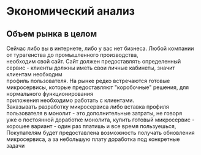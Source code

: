 # Экономический анализ

## Объем рынка в целом
Сейчас либо вы в интернете, либо у вас нет бизнеса. Любой компании от турагенства до промышленного производства, <br>
необходим свой сайт.
Сайт должен предоставлять определенный сервис - клиенты должны иметь свои личные кабинеты, значит клиентам необходим <br>
профиль пользователя.
На рынке редко встречаются готовые микросервисы, которые предоставляют "коробочные" решения, для нормального функционирования <br>
приложения необходимо работать с клиентами. <br>
Заказывать разработку микросервиса либо вставка профиля пользователя в монолит - это дополнительные затраты, не говоря <br>
уже о постоянной доработке монолита, купить готовый микросервис - хорошее вариант - один раз платишь и все время пользуешься, <br>
Покупателям будет предоставлена возможность получать обновления микросервиса, а за небольшую плату доработка под конкретные задачи